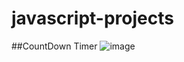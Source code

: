 ﻿# javascript-projects

##CountDown Timer 
![image](https://user-images.githubusercontent.com/69002877/152520542-c9b2d0fd-ba22-4dfd-bc6c-094fc722b689.png)

